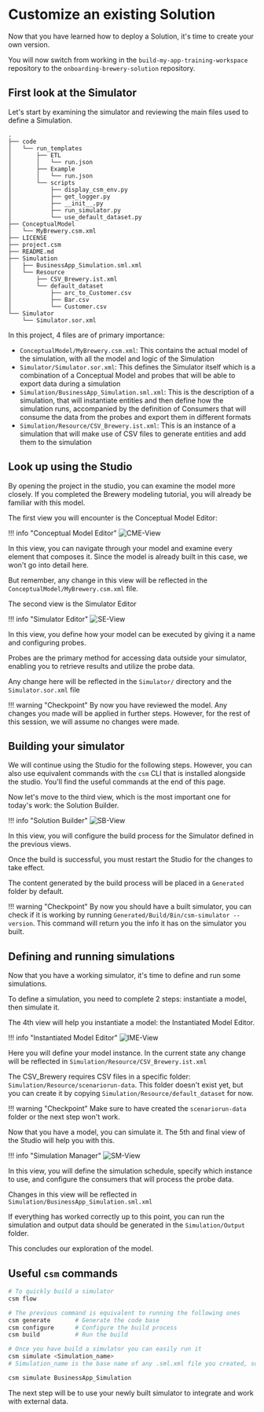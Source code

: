 # Customize an existing Solution

Now that you have learned how to deploy a Solution, it's time to create your own version.

You will now switch from working in the `build-my-app-training-workspace` repository to the `onboarding-brewery-solution` repository.

## First look at the Simulator

Let's start by examining the simulator and reviewing the main files used to define a Simulation.

```text title="Project content"
.
├── code
│   └── run_templates
│       ├── ETL
│       │   └── run.json
│       ├── Example
│       │   └── run.json
│       └── scripts
│           ├── display_csm_env.py
│           ├── get_logger.py
│           ├── __init__.py
│           ├── run_simulator.py
│           └── use_default_dataset.py
├── ConceptualModel
│   └── MyBrewery.csm.xml
├── LICENSE
├── project.csm
├── README.md
├── Simulation
│   ├── BusinessApp_Simulation.sml.xml
│   └── Resource
│       ├── CSV_Brewery.ist.xml
│       └── default_dataset
│           ├── arc_to_Customer.csv
│           ├── Bar.csv
│           └── Customer.csv
└── Simulator
    └── Simulator.sor.xml
```

In this project, 4 files are of primary importance:

- `ConceptualModel/MyBrewery.csm.xml`: This contains the actual model of the simulation, with all the model and logic of the Simulation
- `Simulator/Simulator.sor.xml`: This defines the Simulator itself which is a combination of a Conceptual Model and probes that will be able to export data during a simulation
- `Simulation/BusinessApp_Simulation.sml.xml`: This is the description of a simulation, that will instantiate entities and then define how the simulation runs, accompanied by the definition of Consumers that will consume the data from the probes and export them in different formats
- `Simulation/Resource/CSV_Brewery.ist.xml`: This is an instance of a simulation that will make use of CSV files to generate entities and add them to the simulation

## Look up using the Studio

By opening the project in the studio, you can examine the model more closely. If you completed the Brewery modeling tutorial, you will already be familiar with this model.

The first view you will encounter is the Conceptual Model Editor:

!!! info "Conceptual Model Editor"
    ![CME-View](../assets/hands_on/03_Simulator/CME.png)

In this view, you can navigate through your model and examine every element that composes it. Since the model is already built in this case, we won't go into detail here.

But remember, any change in this view will be reflected in the `ConceptualModel/MyBrewery.csm.xml` file.

The second view is the Simulator Editor

!!! info "Simulator Editor"
    ![SE-View](../assets/hands_on/03_Simulator/SE.png)

In this view, you define how your model can be executed by giving it a name and configuring probes.

Probes are the primary method for accessing data outside your simulator, enabling you to retrieve results and utilize the probe data.

Any change here will be reflected in the `Simulator/` directory and the `Simulator.sor.xml` file

!!! warning "Checkpoint"
    By now you have reviewed the model. Any changes you made will be applied in further steps.
    However, for the rest of this session, we will assume no changes were made.

## Building your simulator

We will continue using the Studio for the following steps. However, you can also use equivalent commands with the `csm` CLI that is installed alongside the studio. You'll find the useful commands at the end of this page.

Now let's move to the third view, which is the most important one for today's work: the Solution Builder.

!!! info "Solution Builder"
    ![SB-View](../assets/hands_on/03_Simulator/SB.png)

In this view, you will configure the build process for the Simulator defined in the previous views.

Once the build is successful, you must restart the Studio for the changes to take effect.

The content generated by the build process will be placed in a `Generated` folder by default.

!!! warning "Checkpoint"
    By now you should have a built simulator, you can check if it is working by running `Generated/Build/Bin/csm-simulator --version`.
    This command will return you the info it has on the simulator you built.

## Defining and running simulations

Now that you have a working simulator, it's time to define and run some simulations.

To define a simulation, you need to complete 2 steps: instantiate a model, then simulate it.

The 4th view will help you instantiate a model: the Instantiated Model Editor.

!!! info "Instantiated Model Editor"
    ![IME-View](../assets/hands_on/03_Simulator/IME.png)

Here you will define your model instance.
In the current state any change will be reflected in `Simulation/Resource/CSV_Brewery.ist.xml`

The CSV_Brewery requires CSV files in a specific folder: `Simulation/Resource/scenariorun-data`. This folder doesn't exist yet, but you can create it by copying `Simulation/Resource/default_dataset` for now.

!!! warning "Checkpoint"
    Make sure to have created the `scenariorun-data` folder or the next step won't work.

Now that you have a model, you can simulate it. The 5th and final view of the Studio will help you with this.

!!! info "Simulation Manager"
    ![SM-View](../assets/hands_on/03_Simulator/SM.png)

In this view, you will define the simulation schedule, specify which instance to use, and configure the consumers that will process the probe data.

Changes in this view will be reflected in `Simulation/BusinessApp_Simulation.sml.xml`

If everything has worked correctly up to this point, you can run the simulation and output data should be generated in the `Simulation/Output` folder.

This concludes our exploration of the model.

## Useful `csm` commands

```bash title="csm commands"
# To quickly build a simulator
csm flow

# The previous command is equivalent to running the following ones
csm generate       # Generate the code base
csm configure      # Configure the build process
csm build          # Run the build

# Once you have build a simulator you can easily run it
csm simulate <Simulation_name>
# Simulation_name is the base name of any .sml.xml file you created, so here you could run the following command

csm simulate BusinessApp_Simulation
```

The next step will be to use your newly built simulator to integrate and work with external data.
